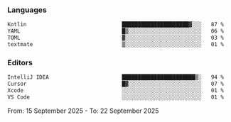 <!--START_SECTION:waka-->
### Languages
```txt
Kotlin                              █████████████████████▓░░░   87 %
YAML                                █▒░░░░░░░░░░░░░░░░░░░░░░░   06 %
TOML                                ▓░░░░░░░░░░░░░░░░░░░░░░░░   03 %
textmate                            ▒░░░░░░░░░░░░░░░░░░░░░░░░   01 %
```

### Editors
```txt
IntelliJ IDEA                       ███████████████████████▒░   94 %
Cursor                              █▓░░░░░░░░░░░░░░░░░░░░░░░   07 %
Xcode                               ░░░░░░░░░░░░░░░░░░░░░░░░░   01 %
VS Code                             ░░░░░░░░░░░░░░░░░░░░░░░░░   01 %
```

From: 15 September 2025 - To: 22 September 2025
<!--END_SECTION:waka-->
